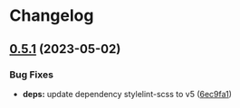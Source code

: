 # Changelog

## [0.5.1](https://github.com/hbstack/hb/compare/v0.5.0...v0.5.1) (2023-05-02)


### Bug Fixes

* **deps:** update dependency stylelint-scss to v5 ([6ec9fa1](https://github.com/hbstack/hb/commit/6ec9fa181329df64d7b3f5bfc6b6ffd4277824b7))
